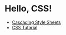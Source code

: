 # Hello, CSS!

* [Cascading Style Sheets](https://www.w3.org/Style/CSS/Overview.en.html)
* [CSS Tutorial](https://www.w3schools.com/css/)
